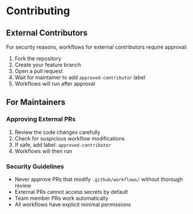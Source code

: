 # Contributing

## External Contributors

For security reasons, workflows for external contributors require approval:

1. Fork the repository
2. Create your feature branch
3. Open a pull request
4. Wait for maintainer to add `approved-contributor` label
5. Workflows will run after approval

## For Maintainers

### Approving External PRs

1. Review the code changes carefully
2. Check for suspicious workflow modifications
3. If safe, add label: `approved-contributor`
4. Workflows will then run

### Security Guidelines

- Never approve PRs that modify `.github/workflows/` without thorough review
- External PRs cannot access secrets by default
- Team member PRs work automatically
- All workflows have explicit minimal permissions
